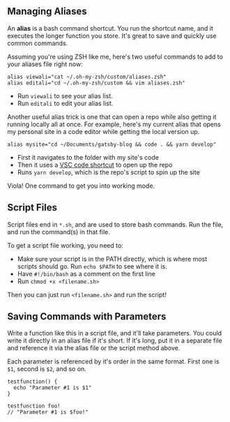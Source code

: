 ## Managing Aliases

An **alias** is a bash command shortcut. You run the shortcut name, and it executes the longer function you store. It's great to save and quickly use common commands.

Assuming you're using ZSH like me, here's two useful commands to add to your aliases file right now:

```
alias viewali="cat ~/.oh-my-zsh/custom/aliases.zsh"
alias editali="cd ~/.oh-my-zsh/custom && vim aliases.zsh"
```

* Run `viewali` to see your alias list.
* Run `editali` to edit your alias list.

Another useful alias trick is one that can open a repo while also getting it running locally all at once. For example, here's my current alias that opens my personal site in a code editor while getting the local version up.

```
alias mysite="cd ~/Documents/gatsby-blog && code . && yarn develop"
```

* First it navigates to the folder with my site's code
* Then it uses a [VSC code shortcut](./../LearningProgress/SmallWins.md#07-11-2018) to open up the repo
* Runs `yarn develop`, which is the repo's script to spin up the site

Viola! One command to get you into working mode.

## Script Files

Script files end in `*.sh`, and are used to store bash commands. Run the file, and run the command(s) in that file.

To get a script file working, you need to:

* Make sure your script is in the PATH directly, which is where most scripts should go. Run `echo $PATH` to see where it is.
* Have `#!/bin/bash` as a comment on the first line
* Run `chmod +x <filename.sh>`

Then you can just run `<filename.sh>` and run the script!

## Saving Commands with Parameters

Write a function like this in a script file, and it'll take parameters. You could write it directly in an alias file if it's short. If it's long, put it in a separate file and reference it via the alias file or the script method above.

Each parameter is referenced by it's order in the same format. First one is `$1`, second is `$2`, and so on.

```
testfunction() {
  echo "Parameter #1 is $1"
}

testfunction foo!
// "Parameter #1 is $foo!"
```
